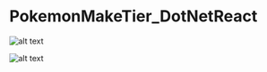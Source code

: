 # PokemonMakeTier_DotNetReact

![alt text](https://i.imgur.com/c9OkiAF.jpg)


![alt text](https://i.imgur.com/IrnmkIH.jpg)
